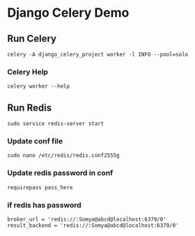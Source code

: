 # Django Celery Demo

## Run Celery 

```
celery -A django_celery_project worker -l INFO --pool=solo
```

### Celery Help
```
celery worker --help
```

## Run Redis
```
sudo service redis-server start
```

### Update conf file
```
sudo nano /etc/redis/redis.conf2555g
```


### Update redis password in conf
```
requirepass pass_here
```


### if redis has password

```
broker_url = 'redis://:Somya@abcd@localhost:6379/0'
result_backend = 'redis://:Somya@abcd@localhost:6379/0'
```
